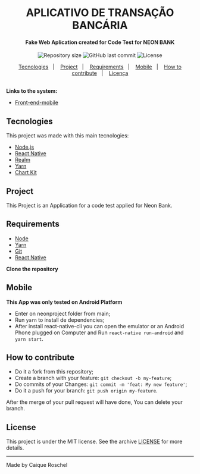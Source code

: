 <h1 align="center">
    APLICATIVO DE TRANSAÇÃO BANCÁRIA
</h1>

<h4 align="center">
  Fake Web Aplication created for Code Test for NEON BANK
</h4>
<div align="center">
  <img alt="Repository size" src="https://img.shields.io/github/repo-size/croschel/neonteste">

  <a>
    <img alt="GitHub last commit" src="https://img.shields.io/github/last-commit/croschel/neonteste">
  </a>

  <img alt="License" src="https://img.shields.io/badge/license-MIT-brightgreen">
</p>
</div>

<p align="center">
  <a href="#tecnologies">Tecnologies</a>&nbsp;&nbsp;&nbsp;|&nbsp;&nbsp;&nbsp;
  <a href="#project">Project</a>&nbsp;&nbsp;&nbsp;|&nbsp;&nbsp;&nbsp;
  <a href="#requirements">Requirements</a>&nbsp;&nbsp;&nbsp;|&nbsp;&nbsp;&nbsp;
  <a href="#Mobile">Mobile</a>&nbsp;&nbsp;&nbsp;|&nbsp;&nbsp;&nbsp;
  <a href="#how-to-Contribute">How to contribute</a>&nbsp;&nbsp;&nbsp;|&nbsp;&nbsp;&nbsp;
  <a href="#license">Licença</a>
</p>

<br>
<strong>Links to the system:</strong>

- [Front-end-mobile](https://github.com/croschel/youpizza/tree/master/web)

## Tecnologies

This project was made with this main tecnologies:

- [Node.js](https://nodejs.org/en/)
- [React Native](https://reactnative.dev)
- [Realm](https://realm.io/docs)
- [Yarn](https://yarnpkg.com)
- [Chart Kit](https://github.com/indiespirit/react-native-chart-kit)

## Project

This Project is an Application for a code test applied for Neon Bank.

## Requirements

- [Node](https://nodejs.org/pt-br/download/)
- [Yarn](https://yarnpkg.com/cli/install)
- [Git](https://git-scm.com)
- [React Native](https://reactnative.dev/docs/getting-started)

**Clone the repository**

## Mobile

**This App was only tested on Android Platform**
- Enter on neonproject folder from main;
- Run `yarn` to install de dependencies;
- After install react-native-cli you can open the emulator or an Android Phone plugged on Computer and Run `react-native run-android` and `yarn start`.

## How to contribute

- Do it a fork from this repository;
- Create a branch with your feature: `git checkout -b my-feature`;
- Do commits of your Changes: `git commit -m 'feat: My new feature'`;
- Do it a push for your branch: `git push origin my-feature`.

After the merge of your pull request will have done, You can delete your branch.

## License

This project is under the MIT license. See the archive [LICENSE](LICENSE.md) for more details.

---

Made by Caique Roschel
